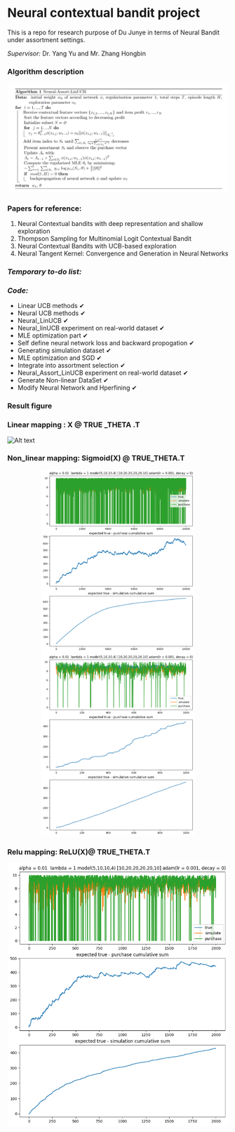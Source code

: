 # Neural contextual bandit project  
This is a repo for research purpose of Du Junye in terms of Neural Bandit under assortment settings.  
  
*Supervisor:* Dr. Yang Yu and Mr. Zhang Hongbin

### Algorithm description
![Alt text](readme_fig/3fig.png)
### Papers for reference:
1. Neural Contextual bandits with deep representation and shallow exploration
2. Thompson Sampling for Multinomial Logit Contextual Bandit
3. Neural Contextual Bandits with UCB-based exploration 
4. Neural Tangent Kernel: Convergence and Generation in Neural Networks


### *Temporary to-do list:*   
### *Code:*   
- Linear UCB methods     &#10004;
-  Neural UCB methods   &#10004;
-  Neural_LinUCB   &#10004;
-  Neural_linUCB experiment on real-world dataset  &#10004;
-  MLE optimization part   &#10004;
-  Self define neural network loss and backward propogation &#10004;
-  Generating simulation dataset    &#10004;
-  MLE optimization and SGD  &#10004;
-  Integrate into assortment selection  &#10004;
-  Neural_Assort_LinUCB experiment on real-world dataset  &#10004;
-  Generate Non-linear DataSet &#10004;
-  Modify Neural Network and Hperfining &#10004;


### Result figure
### Linear mapping : X @ TRUE _THETA .T 
![Alt text](readme_fig/linear_output_1000.png)

### Non_linear mapping: Sigmoid(X) @ TRUE_THETA.T

<center class="half">
    <img src="readme_fig/nonlinear_output_10000.png" width="350"/><img src="readme_fig/nonlinear_mle_baseline.png" width="350"/>
</center>

### Relu mapping: ReLU(X)@ TRUE_THETA.T
![Alt text](readme_fig/relu_output_2000.png)